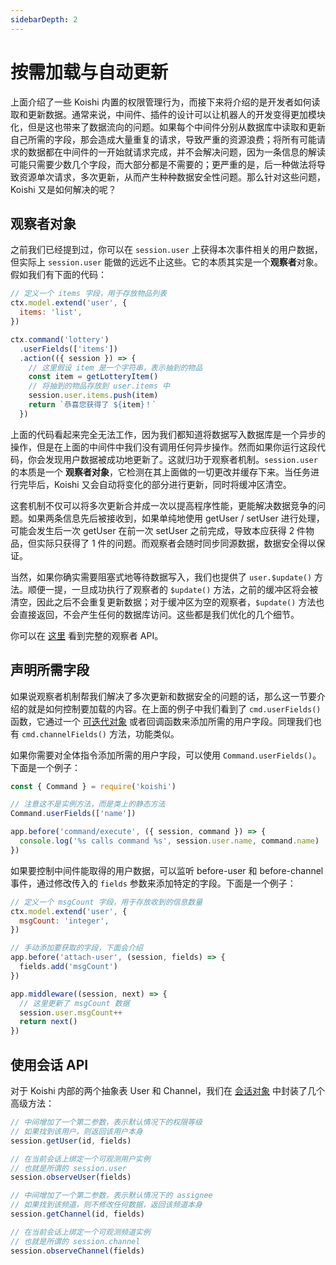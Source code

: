 ```yaml
---
sidebarDepth: 2
---
```


# 按需加载与自动更新

上面介绍了一些 Koishi 内置的权限管理行为，而接下来将介绍的是开发者如何读取和更新数据。通常来说，中间件、插件的设计可以让机器人的开发变得更加模块化，但是这也带来了数据流向的问题。如果每个中间件分别从数据库中读取和更新自己所需的字段，那会造成大量重复的请求，导致严重的资源浪费；将所有可能请求的数据都在中间件的一开始就请求完成，并不会解决问题，因为一条信息的解读可能只需要少数几个字段，而大部分都是不需要的；更严重的是，后一种做法将导致资源单次请求，多次更新，从而产生种种数据安全性问题。那么针对这些问题，Koishi 又是如何解决的呢？

## 观察者对象

之前我们已经提到过，你可以在 `session.user` 上获得本次事件相关的用户数据，但实际上 `session.user` 能做的远远不止这些。它的本质其实是一个**观察者**对象。假如我们有下面的代码：

```js
// 定义一个 items 字段，用于存放物品列表
ctx.model.extend('user', {
  items: 'list',
})

ctx.command('lottery')
  .userFields(['items'])
  .action(({ session }) => {
    // 这里假设 item 是一个字符串，表示抽到的物品
    const item = getLotteryItem()
    // 将抽到的物品存放到 user.items 中
    session.user.items.push(item)
    return `恭喜您获得了 ${item}！`
  })
```

上面的代码看起来完全无法工作，因为我们都知道将数据写入数据库是一个异步的操作，但是在上面的中间件中我们没有调用任何异步操作。然而如果你运行这段代码，你会发现用户数据被成功地更新了。这就归功于观察者机制。`session.user` 的本质是一个 **观察者对象**，它检测在其上面做的一切更改并缓存下来。当任务进行完毕后，Koishi 又会自动将变化的部分进行更新，同时将缓冲区清空。

这套机制不仅可以将多次更新合并成一次以提高程序性能，更能解决数据竞争的问题。如果两条信息先后被接收到，如果单纯地使用 getUser / setUser 进行处理，可能会发生后一次 getUser 在前一次 setUser 之前完成，导致本应获得 2 件物品，但实际只获得了 1 件的问题。而观察者会随时同步同源数据，数据安全得以保证。

当然，如果你确实需要阻塞式地等待数据写入，我们也提供了 `user.$update()` 方法。顺便一提，一旦成功执行了观察者的 `$update()` 方法，之前的缓冲区将会被清空，因此之后不会重复更新数据；对于缓冲区为空的观察者，`$update()` 方法也会直接返回，不会产生任何的数据库访问。这些都是我们优化的几个细节。

你可以在 [这里](../../api/utils/observer.md) 看到完整的观察者 API。

## 声明所需字段

如果说观察者机制帮我们解决了多次更新和数据安全的问题的话，那么这一节要介绍的就是如何控制要加载的内容。在上面的例子中我们看到了 `cmd.userFields()` 函数，它通过一个 [可迭代对象](https://developer.mozilla.org/zh-CN/docs/Web/JavaScript/Reference/Iteration_protocols) 或者回调函数来添加所需的用户字段。同理我们也有 `cmd.channelFields()` 方法，功能类似。

如果你需要对全体指令添加所需的用户字段，可以使用 `Command.userFields()`。下面是一个例子：

```js
const { Command } = require('koishi')

// 注意这不是实例方法，而是类上的静态方法
Command.userFields(['name'])

app.before('command/execute', ({ session, command }) => {
  console.log('%s calls command %s', session.user.name, command.name)
})
```

如果要控制中间件能取得的用户数据，可以监听 before-user 和 before-channel 事件，通过修改传入的 `fields` 参数来添加特定的字段。下面是一个例子：

```js
// 定义一个 msgCount 字段，用于存放收到的信息数量
ctx.model.extend('user', {
  msgCount: 'integer',
})

// 手动添加要获取的字段，下面会介绍
app.before('attach-user', (session, fields) => {
  fields.add('msgCount')
})

app.middleware((session, next) => {
  // 这里更新了 msgCount 数据
  session.user.msgCount++
  return next()
})
```

## 使用会话 API

对于 Koishi 内部的两个抽象表 User 和 Channel，我们在 [会话对象](../../api/core/session.md) 中封装了几个高级方法：

```js
// 中间增加了一个第二参数，表示默认情况下的权限等级
// 如果找到该用户，则返回该用户本身
session.getUser(id, fields)

// 在当前会话上绑定一个可观测用户实例
// 也就是所谓的 session.user
session.observeUser(fields)

// 中间增加了一个第二参数，表示默认情况下的 assignee
// 如果找到该频道，则不修改任何数据，返回该频道本身
session.getChannel(id, fields)

// 在当前会话上绑定一个可观测频道实例
// 也就是所谓的 session.channel
session.observeChannel(fields)
```
